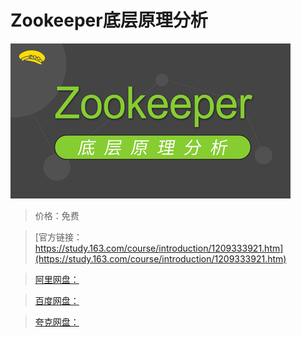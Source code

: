 # Zookeeper底层原理分析

![img](../../../assets/study163/free/55668c2d37d54f28945b8a961b9da5c9.jpg)

> 价格：免费

> [官方链接：https://study.163.com/course/introduction/1209333921.htm](https://study.163.com/course/introduction/1209333921.htm)

> [阿里网盘：]()

> [百度网盘：]()

> [夸克网盘：]()
